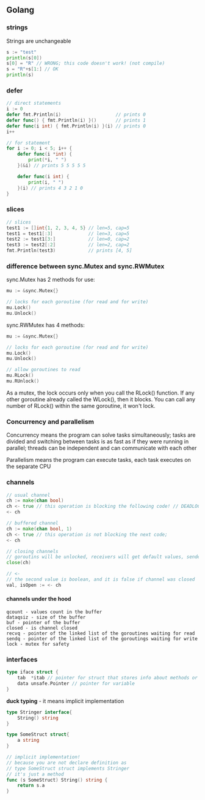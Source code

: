 ## Golang
### strings
Strings are unchangeable

```go
s := "test"
println(s[0]) 
s[0] = "R" // WRONG; this code doesn't work! (not compile)
s = "R"+s[1:] // OK
println(s)
```

### defer
```go
// direct statements
i := 0
defer fmt.Println(i)                    // prints 0
defer func() { fmt.Println(i) }()       // prints 1
defer func(i int) { fmt.Println(i) }(i) // prints 0
i++

// for statement
for i := 0; i < 5; i++ {
    defer func(i *int) {
        print(*i, " ")
    }(&i) // prints 5 5 5 5 5

    defer func(i int) {
        print(i, " ")
    }(i) // prints 4 3 2 1 0
}
```

### slices
```go
// slices
test1 := []int{1, 2, 3, 4, 5} // len=5, cap=5
test1 = test1[:3]             // len=3, cap=5
test2 := test1[3:]            // len=0, cap=2
test3 := test2[:2]            // len=2, cap=2
fmt.Println(test3)            // prints [4, 5]
```

### difference between sync.Mutex and sync.RWMutex
sync.Mutex has 2 methods for use:
```go
mu := &sync.Mutex{}

// locks for each goroutine (for read and for write)
mu.Lock()
mu.Unlock()
```

sync.RWMutex has 4 methods:
```go
mu := &sync.Mutex{}

// locks for each goroutine (for read and for write)
mu.Lock()
mu.Unlock()

// allow goroutines to read 
mu.RLock()
mu.RUnlock()
```
As a mutex, the lock occurs only when you call the RLock() function. If any other goroutine already called the WLock(), then it blocks. You can call any number of RLock() within the same goroutine, it won't lock.

### Concurrency and parallelism
Concurrency means the program can solve tasks simultaneously;
tasks are divided and switching between tasks is as fast as if they were running in parallel;
threads can be independent and can communicate with each other

Parallelism means the program can execute tasks, each task executes on the separate CPU

### channels
```go
// usual channel
ch := make(chan bool)
ch <- true // this operation is blocking the following code! // DEADLOCK
<- ch

// buffered channel
ch := make(chan bool, 1)
ch <- true // this operation is not blocking the next code; 
<- ch

// closing channels
// goroutins will be unlocked, receivers will get default values, senders will panic
close(ch)

// <-
// the second value is boolean, and it is false if channel was closed
val, isOpen := <- ch
```
#### channels under the hood
```
qcount - values count in the buffer
dataqsiz - size of the buffer
buf - pointer of the buffer
closed - is channel closed
recvq - pointer of the linked list of the goroutines waiting for read
sendq - pointer of the linked list of the goroutings waiting for write
lock - mutex for safety
```


### interfaces
```go
type iface struct {
    tab  *itab // pointer for struct that stores info about methods or other metadata
    data unsafe.Pointer // pointer for variable
}
```

**duck typing** - it means implicit implementation
```go
type Stringer interface{
	String() string
}

type SomeStruct struct{
	a string
}

// implicit implementation!
// because you are not declare definition as 
// type SomeStruct struct implements Stringer
// it's just a method
func (s SomeStruct) String() string {
	return s.a
}
```